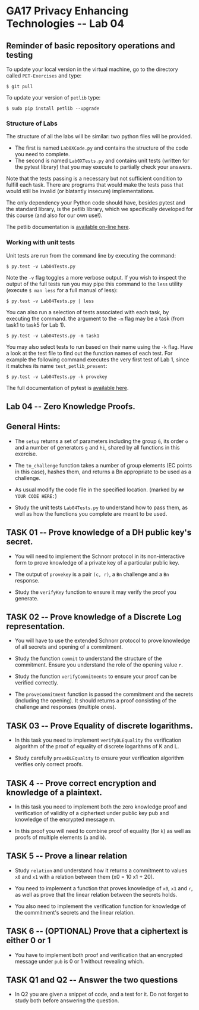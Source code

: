 # GA17 Privacy Enhancing Technologies -- Lab 04

## Reminder of basic repository operations and testing

To update your local version in the virtual machine, go to the directory called `PET-Exercises` and type:

    $ git pull

To update your version of `petlib` type:

	$ sudo pip install petlib --upgrade

### Structure of Labs
The structure of all the labs will be similar: two python files will be provided. 

- The first is named `Lab0XCode.py` and contains the structure of the code you need to complete. 
- The second is named `Lab0XTests.py` and contains unit tests (written for the pytest library) that you may execute to partially check your answers. 

Note that the tests passing is a necessary but not sufficient condition to fulfill each task. There are programs that would make the tests pass that would still be invalid (or blatantly insecure) implementations.

The only dependency your Python code should have, besides pytest and the standard library, is the petlib library, which we specifically developed for this course (and also for our own use!). 

The petlib documentation is [available on-line here](http://petlib.readthedocs.org/en/latest/index.html).


### Working with unit tests
Unit tests are run from the command line by executing the command:

```
$ py.test -v Lab04Tests.py
```

Note the `-v` flag toggles a more verbose output. If you wish to inspect the output of the full tests run you may pipe this command to the `less` utility (execute `$ man less` for a full manual of less):

```
$ py.test -v Lab04Tests.py | less
```

You can also run a selection of tests associated with each task, by executing the command. the argument to the `-m` flag may be a task (from task1 to task5 for Lab 1).

```
$ py.test -v Lab04Tests.py -m task1
```

You may also select tests to run based on their name using the `-k` flag. Have a look at the test file to find out the function names of each test. For example the following command executes the very first test of Lab 1, since it matches its name `test_petlib_present`:

```
$ py.test -v Lab04Tests.py -k provekey
```

The full documentation of pytest is [available here](http://pytest.org/latest/).

## Lab 04 -- Zero Knowledge Proofs.

## General Hints:

- The `setup` returns a set of parameters including the group `G`, its order `o` and a number of generators `g` and `hi`, shared by all functions in this exercise.

- The `to_challenge` function takes a number of group elements (EC points in this case), hashes them, and returns a Bn appropriate to be used as a challenge.

- As usual modify the code file in the specified location. (marked by `## YOUR CODE HERE:`)

- Study the unit tests `Lab04Tests.py` to understand how to pass them, as well as how the functions you complete are meant to be used.

## TASK 01 -- Prove knowledge of a DH public key's secret.

- You will need to implement the Schnorr protocol in its non-interactive form to prove knowledge of a private key of a particular public key. 

- The output of `provekey` is a pair `(c, r)`, a `Bn` challenge and a `Bn` response.

- Study the `verifyKey` function to ensure it may verify the proof you generate.

## TASK 02 -- Prove knowledge of a Discrete Log representation.

- You will have to use the extended Schnorr protocol to prove knowledge of all secrets and opening of a commitment. 

- Study the function `commit` to understand the structure of the commitment. Ensure you understand the role of the opening value `r`.

- Study the function `verifyCommitments` to ensure your proof can be verified correctly.

- The `proveCommitment` function is passed the commitment and the secrets (including the opening). It should returns a proof consisting of the challenge and responses (multiple ones). 

## TASK 03 -- Prove Equality of discrete logarithms.

- In this task you need to implement `verifyDLEquality` the verification algorithm of the proof of equality of discrete logarithms of K and L.

- Study carefully `proveDLEquality` to ensure your verification algorithm verifies only correct proofs.

## TASK 4 -- Prove correct encryption and knowledge of a plaintext.

- In this task you need to implement both the zero knowledge proof and verification of validity of a ciphertext under public key pub and knowledge of the encrypted message m.

- In this proof you will need to combine proof of equality (for `k`) as well as proofs of multiple elements (`a` and `b`).

## TASK 5 -- Prove a linear relation

- Study `relation` and understand how it returns a commitment to values `x0` and `x1` with a relation between them (x0 = 10 x1 + 20).

- You need to implement a function that proves knowledge of `x0`, `x1` and `r`, as well as prove that the linear relation between the secrets holds.

- You also need to implement the verification function for knowledge of the commitment's secrets and the linear relation.

## TASK 6 -- (OPTIONAL) Prove that a ciphertext is either 0 or 1

- You have to implement both proof and verification that an encrypted message under `pub` is 0 or 1 without revealing which.

## TASK Q1 and Q2 -- Answer the two questions

- In Q2 you are given a snippet of code, and a test for it. Do not forget to study both before answering the question.